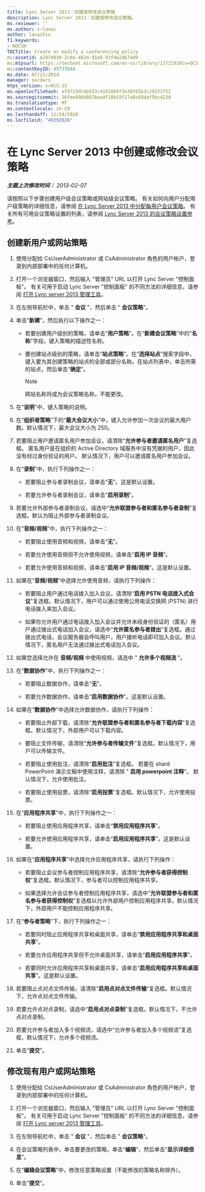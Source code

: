```yaml
---
title: Lync Server 2013：创建或修改会议策略
description: Lync Server 2013：创建或修改会议策略。
ms.reviewer: ''
ms.author: v-lanac
author: lanachin
f1.keywords:
- NOCSH
TOCTitle: Create or modify a conferencing policy
ms:assetid: e2974030-2c0a-4634-91e8-93f4e2d674d9
ms:mtpsurl: https://technet.microsoft.com/en-us/library/JJ721910(v=OCS.15)
ms:contentKeyID: 49733844
ms.date: 07/23/2014
manager: serdars
mtps_version: v=OCS.15
ms.openlocfilehash: af8715dcde033c4181069f3e30f65b3c29231f51
ms.sourcegitcommit: 36fee89bb887bea4f18b19f17a8c69daf5bc423d
ms.translationtype: MT
ms.contentlocale: zh-CN
ms.lasthandoff: 11/24/2020
ms.locfileid: "49392026"
---
```

# <a name="create-or-modify-a-conferencing-policy-in-lync-server-2013"></a>在 Lync Server 2013 中创建或修改会议策略

<div data-xmlns="http://www.w3.org/1999/xhtml">

<div class="topic" data-xmlns="http://www.w3.org/1999/xhtml" data-msxsl="urn:schemas-microsoft-com:xslt" data-cs="https://msdn.microsoft.com/">

<div data-asp="https://msdn2.microsoft.com/asp">



</div>

<div id="mainSection">

<div id="mainBody">

<span> </span>

_**主题上次修改时间：** 2013-02-07_

请按照以下步骤创建用户级会议策略或网站级会议策略。 有关如何向用户分配用户级策略的详细信息，请参阅 [在 Lync Server 2013 中分配每用户会议策略](lync-server-2013-assign-a-per-user-conferencing-policy.md)。 有关所有可用会议策略设置的列表，请参阅 [Lync Server 2013 的会议策略设置参考](lync-server-2013-conferencing-policy-settings-reference.md)。

<div>

## <a name="to-create-a-new-user-or-site-policy"></a>创建新用户或网站策略

1.  使用分配给 CsUserAdministrator 或 CsAdministrator 角色的用户帐户，登录到内部部署中的任何计算机。

2.  打开一个浏览器窗口，然后输入 "管理员" URL 以打开 Lync Server "控制面板"。 有关可用于启动 Lync Server "控制面板" 的不同方法的详细信息，请参阅 [打开 Lync server 2013 管理工具](lync-server-2013-open-lync-server-administrative-tools.md)。

3.  在左侧导航栏中，单击 " **会议** "，然后单击 " **会议策略**"。

4.  单击“**新建**”，然后执行以下操作之一：
    
      - 若要创建用户级别的策略，请单击“**用户策略**”。在“**新建会议策略**”中的“**名称**”字段，键入策略的描述性名称。
    
      - 要创建站点级别的策略，请单击“**站点策略**”。在“**选择站点**”搜索字段中，键入要为其创建策略的站点的全部或部分名称。在站点列表中，单击所需的站点，然后单击“**确定**”。
        
        <div>
        

        > [!NOTE]  
        > 网站名称将成为会议策略名称，不能更改。

        
        </div>

5.  在“**说明**”中，键入策略的说明。

6.  在“**组织者策略**”下的“**最大会议大小**”中，键入允许参加一次会议的最大用户数。默认情况下，最大会议大小为 250。

7.  若要阻止用户邀请匿名用户参加会议，请清除“**允许参与者邀请匿名用户**”复选框。 匿名用户是在组织的 Active Directory 域服务中没有凭据的用户，因此没有经过身份验证的用户。 默认情况下，用户可以邀请匿名用户参加会议。

8.  在“**录制**”中，执行下列操作之一：
    
      - 若要阻止参与者录制会议，请单击“**无**”。这是默认设置。
    
      - 若要允许参与者录制会议，请单击“**启用录制**”。

9.  若要允许外部参与者录制会议，请选中“**允许联盟参与者和匿名参与者录制**”复选框。默认为阻止外部参与者录制会议。

10. 在“**音频/视频**”中，执行下列操作之一：
    
      - 若要阻止使用音频和视频，请单击“**无**”。
    
      - 若要允许使用音频但不允许使用视频，请单击“**启用 IP 音频**”。
    
      - 若要允许使用音频和视频，请单击“**启用 IP 音频/视频**”。这是默认设置。

11. 如果在“**音频/视频**”中选择允许使用音频，请执行下列操作：
    
      - 若要阻止用户通过电话拨入加入会议，请清除“**启用 PSTN 电话拨入式会议**”复选框。默认情况下，用户可以通过使用公用电话交换网 (PSTN) 进行电话拨入来加入会议。
    
      - 如果你允许用户通过电话拨入加入会议并允许未经身份验证的（匿名）用户通过拨出式电话加入会议，请选中“**允许匿名参与者拨出**”复选框。通过拨出式电话，会议服务器会呼叫用户，用户接听电话即可加入会议。默认情况下，匿名用户无法通过拨出式电话加入会议。

12. 如果您选择允许在 **音频/视频** 中使用视频，请选中 " **允许多个视频流** "。

13. 在“**数据协作**”中，执行下列操作之一：
    
      - 若要阻止数据协作，请单击“**无**”。
    
      - 若要允许数据协作，请单击“**启用数据协作**”。这是默认设置。

14. 如果在“**数据协作**”中选择允许数据协作，请执行下列操作：
    
      - 若要阻止外部下载，请清除“**允许联盟参与者和匿名参与者下载内容**”复选框。默认情况下，外部用户可以下载内容。
    
      - 要阻止文件传输，请清除“**允许参与者传输文件**”复选框。默认情况下，用户可以传输文件。
    
      - 若要阻止使用批注，请清除“**启用批注**”复选框。 若要在 shard PowerPoint 演示文稿中使用注释，请清除 " **启用 powerpoint 注释**"。 默认情况下，允许使用批注。
    
      - 若要阻止使用投票，请清除“**启用投票**”复选框。默认情况下，允许使用投票。

15. 在“**应用程序共享**”中，执行下列操作之一：
    
      - 若要阻止使用应用程序共享，请单击“**禁用应用程序共享**”。
    
      - 若要允许使用应用程序共享，请单击“**启用应用程序共享**”。这是默认设置。

16. 如果在“**应用程序共享**”中选择允许应用程序共享，请执行下列操作：
    
      - 若要阻止会议参与者控制应用程序共享，请清除“**允许参与者获得控制权**”复选框。默认情况下，参与者可以控制应用程序共享。
    
      - 如果选择允许会议参与者控制应用程序共享，请选中“**允许联盟参与者和匿名参与者获得控制权**”复选框以允许外部用户控制应用程序共享。默认情况下，外部用户不能控制应用程序共享。

17. 在“**参与者策略**”下，执行下列操作之一：
    
      - 若要同时阻止应用程序共享和桌面共享，请单击“**禁用应用程序共享和桌面共享**”。
    
      - 若要允许应用程序共享但不允许桌面共享，请单击“**启用应用程序共享**”。
    
      - 若要同时允许应用程序共享和桌面共享，请单击“**启用应用程序共享和桌面共享**”。这是默认设置。

18. 若要阻止点对点文件传输，请清除“**启用点对点文件传输**”复选框。默认情况下，允许点对点文件传输。

19. 若要允许点对点录制，请选中“**启用点对点录制**”复选框。默认情况下，不允许点对点录制。

20. 若要允许参与者加入多个视频流，请选中“允许参与者加入多个视频流”复选框，默认情况下，允许多个视频流。

21. 单击“**提交**”。

</div>

<div>

## <a name="to-modify-an-existing-user-or-site-policy"></a>修改现有用户或网站策略

1.  使用分配给 CsUserAdministrator 或 CsAdministrator 角色的用户帐户，登录到内部部署中的任何计算机。

2.  打开一个浏览器窗口，然后输入 "管理员" URL 以打开 Lync Server "控制面板"。 有关可用于启动 Lync Server "控制面板" 的不同方法的详细信息，请参阅 [打开 Lync server 2013 管理工具](lync-server-2013-open-lync-server-administrative-tools.md)。

3.  在左侧导航栏中，单击 " **会议** "，然后单击 " **会议策略**"。

4.  在会议策略列表中，单击要更改的策略，单击“**编辑**”，然后单击“**显示详细信息**”。

5.  在“**编辑会议策略**”中，修改任意策略设置（不能修改的策略名称除外）。

6.  单击“**提交**”。

</div>

</div>

<span> </span>

</div>

</div>

</div>

